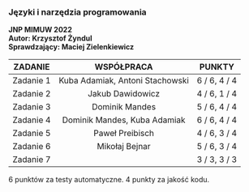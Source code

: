 ### Języki i narzędzia programowania

<b> JNP MIMUW 2022 </b> <br />
<b> Autor: Krzysztof Żyndul </b>  <br />
<b> Sprawdzający: Maciej Zielenkiewicz </b>  <br />


| ZADANIE | WSPÓŁPRACA | PUNKTY |
| :--------: | :--------: | :--------: |
| Zadanie 1 | Kuba Adamiak, Antoni Stachowski | 6 / 6, 4 / 4 |
| Zadanie 2 | Jakub Dawidowicz | 4 / 6, 1 / 4 |
| Zadanie 3 | Dominik Mandes | 5 / 6, 4 / 4 |
| Zadanie 4 | Dominik Mandes, Kuba Adamiak | 6 / 6, 4 / 4 |
| Zadanie 5 | Paweł Preibisch | 4 / 6, 3 / 4 |
| Zadanie 6 | Mikołaj Bejnar | 5 / 6, 3 / 4 |
| Zadanie 7 |  | 3 / 3, 3 / 3 |

6 punktów za testy automatyczne.
4 punkty za jakość kodu.